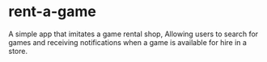 # rent-a-game
A simple app that imitates a game rental shop, Allowing users to search for games and receiving notifications when a game is available for hire in a store.

